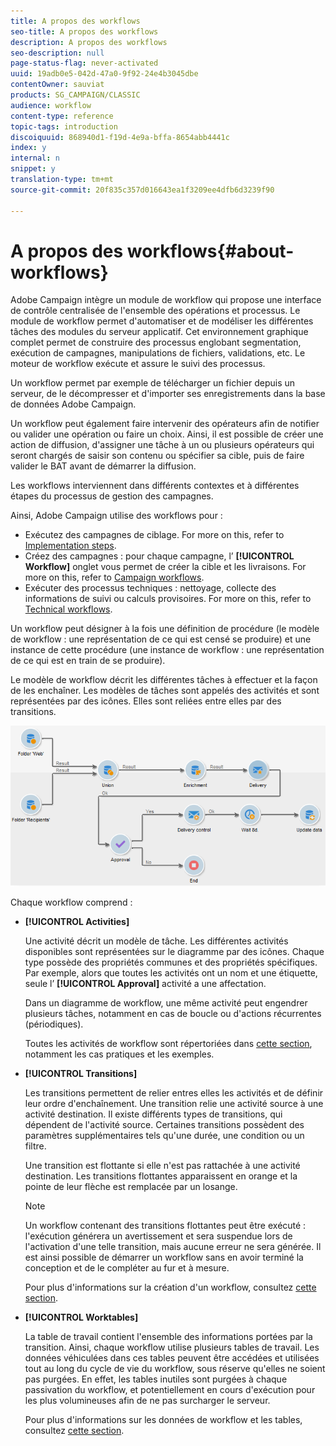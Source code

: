 ```yaml
---
title: A propos des workflows
seo-title: A propos des workflows
description: A propos des workflows
seo-description: null
page-status-flag: never-activated
uuid: 19adb0e5-042d-47a0-9f92-24e4b3045dbe
contentOwner: sauviat
products: SG_CAMPAIGN/CLASSIC
audience: workflow
content-type: reference
topic-tags: introduction
discoiquuid: 868940d1-f19d-4e9a-bffa-8654abb4441c
index: y
internal: n
snippet: y
translation-type: tm+mt
source-git-commit: 20f835c357d016643ea1f3209ee4dfb6d3239f90

---
```



# A propos des workflows{#about-workflows}

Adobe Campaign intègre un module de workflow qui propose une interface de contrôle centralisée de l&#39;ensemble des opérations et processus. Le module de workflow permet d&#39;automatiser et de modéliser les différentes tâches des modules du serveur applicatif. Cet environnement graphique complet permet de construire des processus englobant segmentation, exécution de campagnes, manipulations de fichiers, validations, etc. Le moteur de workflow exécute et assure le suivi des processus.

Un workflow permet par exemple de télécharger un fichier depuis un serveur, de le décompresser et d&#39;importer ses enregistrements dans la base de données Adobe Campaign.

Un workflow peut également faire intervenir des opérateurs afin de notifier ou valider une opération ou faire un choix. Ainsi, il est possible de créer une action de diffusion, d&#39;assigner une tâche à un ou plusieurs opérateurs qui seront chargés de saisir son contenu ou spécifier sa cible, puis de faire valider le BAT avant de démarrer la diffusion.

Les workflows interviennent dans différents contextes et à différentes étapes du processus de gestion des campagnes.

Ainsi, Adobe Campaign utilise des workflows pour :

* Exécutez des campagnes de ciblage. For more on this, refer to [Implementation steps](../../workflow/using/building-a-workflow.md#implementation-steps-).
* Créez des campagnes : pour chaque campagne, l’ **[!UICONTROL Workflow]** onglet vous permet de créer la cible et les livraisons. For more on this, refer to [Campaign workflows](../../workflow/using/building-a-workflow.md#campaign-workflows).
* Exécuter des processus techniques : nettoyage, collecte des informations de suivi ou calculs provisoires. For more on this, refer to [Technical workflows](../../workflow/using/building-a-workflow.md#technical-workflows).

Un workflow peut désigner à la fois une définition de procédure (le modèle de workflow : une représentation de ce qui est censé se produire) et une instance de cette procédure (une instance de workflow : une représentation de ce qui est en train de se produire).

Le modèle de workflow décrit les différentes tâches à effectuer et la façon de les enchaîner. Les modèles de tâches sont appelés des activités et sont représentées par des icônes. Elles sont reliées entre elles par des transitions.

![](assets/example1.png)

Chaque workflow comprend :

* **[!UICONTROL Activities]**

   Une activité décrit un modèle de tâche. Les différentes activités disponibles sont représentées sur le diagramme par des icônes. Chaque type possède des propriétés communes et des propriétés spécifiques. Par exemple, alors que toutes les activités ont un nom et une étiquette, seule l’ **[!UICONTROL Approval]** activité a une affectation.

   Dans un diagramme de workflow, une même activité peut engendrer plusieurs tâches, notamment en cas de boucle ou d&#39;actions récurrentes (périodiques).

   Toutes les activités de workflow sont répertoriées dans [cette section](../../workflow/using/about-activities.md), notamment les cas pratiques et les exemples.

* **[!UICONTROL Transitions]**

   Les transitions permettent de relier entres elles les activités et de définir leur ordre d&#39;enchaînement. Une transition relie une activité source à une activité destination. Il existe différents types de transitions, qui dépendent de l&#39;activité source. Certaines transitions possèdent des paramètres supplémentaires tels qu&#39;une durée, une condition ou un filtre.

   Une transition est flottante si elle n&#39;est pas rattachée à une activité destination. Les transitions flottantes apparaissent en orange et la pointe de leur flèche est remplacée par un losange.

   >[!NOTE]
   >
   >Un workflow contenant des transitions flottantes peut être exécuté : l&#39;exécution générera un avertissement et sera suspendue lors de l&#39;activation d&#39;une telle transition, mais aucune erreur ne sera générée. Il est ainsi possible de démarrer un workflow sans en avoir terminé la conception et de le compléter au fur et à mesure.

   Pour plus d&#39;informations sur la création d&#39;un workflow, consultez [cette section](../../workflow/using/building-a-workflow.md).

* **[!UICONTROL Worktables]**

   La table de travail contient l&#39;ensemble des informations portées par la transition. Ainsi, chaque workflow utilise plusieurs tables de travail. Les données véhiculées dans ces tables peuvent être accédées et utilisées tout au long du cycle de vie du workflow, sous réserve qu&#39;elles ne soient pas purgées. En effet, les tables inutiles sont purgées à chaque passivation du workflow, et potentiellement en cours d&#39;exécution pour les plus volumineuses afin de ne pas surcharger le serveur.

   Pour plus d&#39;informations sur les données de workflow et les tables, consultez [cette section](../../workflow/using/how-to-use-workflow-data.md).

